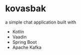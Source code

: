 # kovasbak

a simple chat application built with
 * Kotlin
 * Vaadin
 * Spring Boot
 * Apache Kafka
 
